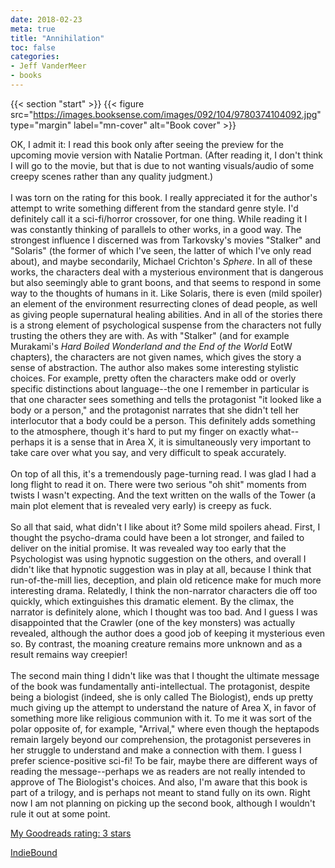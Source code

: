 ```yaml
---
date: 2018-02-23
meta: true
title: "Annihilation"
toc: false
categories:
- Jeff VanderMeer
- books
---
```


{{< section "start" >}}
{{< figure src="https://images.booksense.com/images/092/104/9780374104092.jpg" type="margin" label="mn-cover" alt="Book cover" >}}

OK, I admit it: I read this book only after seeing the preview for the upcoming movie version with Natalie Portman. (After reading it, I don't think I will go to the movie, but that is due to not wanting visuals/audio of some creepy scenes rather than any quality judgment.)<br /><br />I was torn on the rating for this book. I really appreciated it for the author's attempt to write something different from the standard genre style. I'd definitely call it a sci-fi/horror crossover, for one thing. While reading it I was constantly thinking of parallels to other works, in a good way. The strongest influence I discerned was from Tarkovsky's movies "Stalker" and "Solaris" (the former of which I've seen, the latter of which I've only read about), and maybe secondarily, Michael Crichton's _Sphere_. In all of these works, the characters deal with a mysterious environment that is dangerous but also seemingly able to grant boons, and that seems to respond in some way to the thoughts of humans in it. Like Solaris, there is even (mild spoiler) an element of the environment resurrecting clones of dead people, as well as giving people supernatural healing abilities. And in all of the stories there is a strong element of psychological suspense from the characters not fully trusting the others they are with. As with "Stalker" (and for example Murakami's _Hard Boiled Wonderland and the End of the World_ EotW chapters), the characters are not given names, which gives the story a sense of abstraction. The author also makes some interesting stylistic choices. For example, pretty often the characters make odd or overly specific distinctions about language--the one I remember in particular is that one character sees something and tells the protagonist "it looked like a body or a person," and the protagonist narrates that she didn't tell her interlocutor that a body could be a person. This definitely adds something to the atmosphere, though it's hard to put my finger on exactly what--perhaps it is a sense that in Area X, it is simultaneously very important to take care over what you say, and very difficult to speak accurately.<br /><br />On top of all this, it's a tremendously page-turning read. I was glad I had a long flight to read it on. There were two serious "oh shit" moments from twists I wasn't expecting. And the text written on the walls of the Tower (a main plot element that is revealed very early) is creepy as fuck. <br /><br />So all that said, what didn't I like about it? Some mild spoilers ahead. First, I thought the psycho-drama could have been a lot stronger, and failed to deliver on the initial promise. It was revealed way too early that the Psychologist was using hypnotic suggestion on the others, and overall I didn't like that hypnotic suggestion was in play at all, because I think that run-of-the-mill lies, deception, and plain old reticence make for much more interesting drama. Relatedly, I think the non-narrator characters die off too quickly, which extinguishes this dramatic element. By the climax, the narrator is definitely alone, which I thought was too bad. And I guess I was disappointed that the Crawler (one of the key monsters) was actually revealed, although the author does a good job of keeping it mysterious even so. By contrast, the moaning creature remains more unknown and as a result remains way creepier!<br /><br />The second main thing I didn't like was that I thought the ultimate message of the book was fundamentally anti-intellectual. The protagonist, despite being a biologist (indeed, she is only called The Biologist), ends up pretty much giving up the attempt to understand the nature of Area X, in favor of something more like religious communion with it. To me it was sort of the polar opposite of, for example, "Arrival," where even though the heptapods remain largely beyond our comprehension, the protagonist perseveres in her struggle to understand and make a connection with them. I guess I prefer science-positive sci-fi! To be fair, maybe there are different ways of reading the message--perhaps we as readers are not really intended to approve of The Biologist's choices. And also, I'm aware that this book is part of a trilogy, and is perhaps not meant to stand fully on its own. Right now I am not planning on picking up the second book, although I wouldn't rule it out at some point.

[My Goodreads rating: 3 stars](https://www.goodreads.com/review/show/2298694289)  

[IndieBound](https://www.indiebound.org/book/9780374104092)
